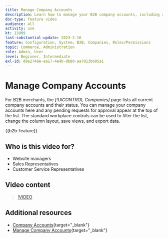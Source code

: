 ```yaml
---
title: Manage Company Accounts
description: Learn how to manage your B2B company accounts, including any pending requests for approval.
doc-type: feature video
audience: all
activity: use
kt: 13909
last-substantial-update: 2023-2-16
feature: Configuration, System, B2B, Companies, Roles/Permissions
topic: Commerce, Administration
role: Admin, User
level: Beginner, Intermediate
exl-id: d8e2748e-ea17-4e4b-9b80-aa7013b605a1
---
```

# Manage Company Accounts

For B2B merchants, the _[!UICONTROL Companies]_ page lists all current company accounts and their status. You can manage your company accounts here and any pending requests for approval appear at the top of the list. The standard workplace controls can be used to filter the list, change the column layout, save views, and export data.

{{b2b-feature}}

## Who is this video for?

- Website managers
- Sales Representatives
- Customer Service Representatives

## Video content

>[!VIDEO](https://video.tv.adobe.com/v/344447?quality=12&learn=on)

## Additional resources

- [Company Accounts](https://experienceleague.adobe.com/docs/commerce-admin/b2b/companies/account-companies.html){target="_blank"}
- [Manage Company Accounts](https://experienceleague.adobe.com/docs/commerce-admin/b2b/companies/account-company-manage.html){target="_blank"}
